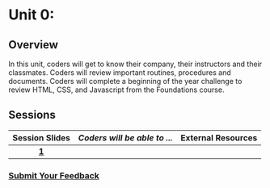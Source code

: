 # Unit 0:

## Overview

In this unit, coders will get to know their company, their instructors and their classmates. Coders will review important routines, procedures and documents. Coders will complete a beginning of the year challenge to review HTML, CSS, and Javascript from the Foundations course.

## Sessions

| Session Slides | _Coders will be able to ..._ | External Resources |
| :---: | :--- | :---: |
| [**1**](https://docs.google.com/presentation/d/1sK1Axa5jvq2jrcXZbX99lOi0T9IuNufhKQum3hBiMgY/edit) |  |  |

### [Submit Your Feedback](https://docs.google.com/forms/d/e/1FAIpQLSeLpI-m6UKvIxk97F8R1iidFRaYXJ3dfcUuIjx2Pz0WMfO1SA/viewform)

